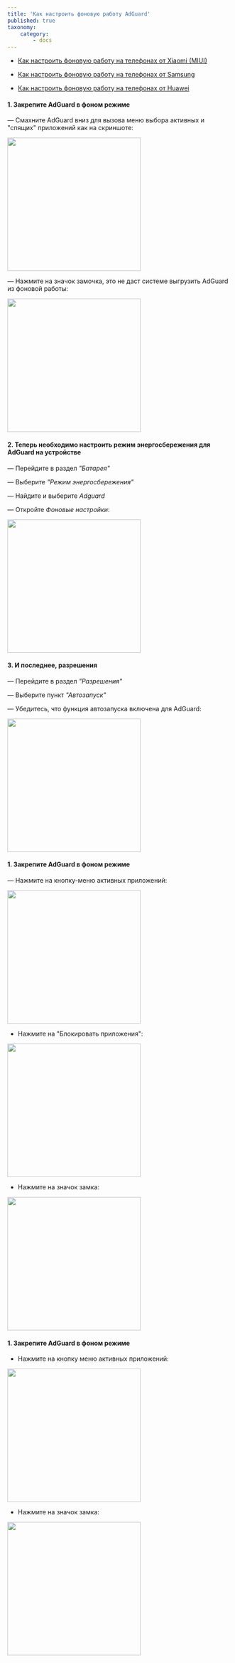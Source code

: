```yaml
---
title: 'Как настроить фоновую работу AdGuard'
published: true
taxonomy:
    category:
        - docs
---
```


* [Как настроить фоновую работу на телефонах от Xiaomi (MIUI)](#Xiaomi)

* [Как настроить фоновую работу на телефонах от Samsung](#Samsung)

* [Как настроить фоновую работу на телефонах от Huawei](#Huawei)



<a id="Xiaomi"></a>
#### 1. Закрепите AdGuard в фоном режиме

— Смахните AdGuard вниз для вызова меню выбора активных и "спящих" приложений как на скриншоте:

<img src="https://raw.githubusercontent.com/TheHasagi/AdguardKnowledgeBase/master/pages/05.android/06.solving-problems/09.background-work/Images/Xiaomi%20Recent%20Tasks.png" width="300">

— Нажмите на значок замочка, это не даст системе выгрузить AdGuard из фоновой работы:

<img src="https://raw.githubusercontent.com/TheHasagi/AdguardKnowledgeBase/master/pages/05.android/06.solving-problems/09.background-work/Images/Xiaomi%20locked%20app.png" width="300">

#### 2. Теперь необходимо настроить режим энергосбережения для AdGuard на устройстве

— Перейдите в раздел _"Батарея"_ 

— Выберите _"Режим энергосбережения"_

— Найдите и выберите _Adguard_

— Откройте _Фоновые настройки_:

<img src ="https://cloud.githubusercontent.com/assets/8577547/19349402/78d3a9a8-915b-11e6-8c7e-580b3d278433.png" width="300">

#### 3. И последнее, разрешения

— Перейдите в раздел _"Разрешения"_

— Выберите пункт _"Автозапуск"_

— Убедитесь, что функция автозапуска включена для AdGuard:

<img src="https://cloud.githubusercontent.com/assets/8577547/19349511/07b27d2a-915c-11e6-9759-9703df55e36c.png" width="300">

<a id="Samsung"></a>
#### 1. Закрепите AdGuard в фоном режиме

 — Нажмите на кнопку-меню активных приложений:
 
 <img src="https://raw.githubusercontent.com/TheHasagi/AdguardKnowledgeBase/master/pages/05.android/06.solving-problems/09.background-work/Images/Samsung%20Options.png" width="300">

 - Нажмите на "Блокировать приложения":
 
 <img src="https://raw.githubusercontent.com/TheHasagi/AdguardKnowledgeBase/master/pages/05.android/06.solving-problems/09.background-work/Images/SamsungLockApps.png" width="300">
 
  - Нажмите на значок замка: 
 
 <img src="https://raw.githubusercontent.com/TheHasagi/AdguardKnowledgeBase/master/pages/05.android/06.solving-problems/09.background-work/Images/SamsungLock.png" width="300">
 
 <a id="Huawei"></a>
 #### 1. Закрепите AdGuard в фоном режиме
 
  - Нажмите на кнопку меню активных приложений:
  
  <img src="https://raw.githubusercontent.com/TheHasagi/AdguardKnowledgeBase/master/pages/05.android/06.solving-problems/09.background-work/Images/HUAWEIRECENTAPPS.jpg" width="300">
  
   - Нажмите на значок замка:
   <img src="https://raw.githubusercontent.com/TheHasagi/AdguardKnowledgeBase/master/pages/05.android/06.solving-problems/09.background-work/Images/HUAWEILOCK.jpg" width="300">
